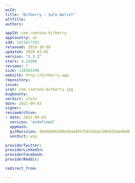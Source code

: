 ```yaml
---
wsId: 
title: "Bitberry : Safe Wallet"
altTitle: 
authors:

appId: com.rootone.bitberry
appCountry: us
idd: 1411817291
released: 2018-10-09
updated: 2020-03-05
version: "1.3.3"
stars: 4.14286
reviews: 7
size: 118583296
website: http://bitberry.app
repository: 
issue: 
icon: com.rootone.bitberry.jpg
bugbounty: 
verdict: stale
date: 2021-09-03
signer: 
reviewArchive:
- date: 2021-09-03
  version: "undefined"
  appHash: 
  gitRevision: db946486388e56a485b75653da2c9058254e96d6
  verdict: wip

providerTwitter: 
providerLinkedIn: 
providerFacebook: 
providerReddit: 

redirect_from:

---
```



